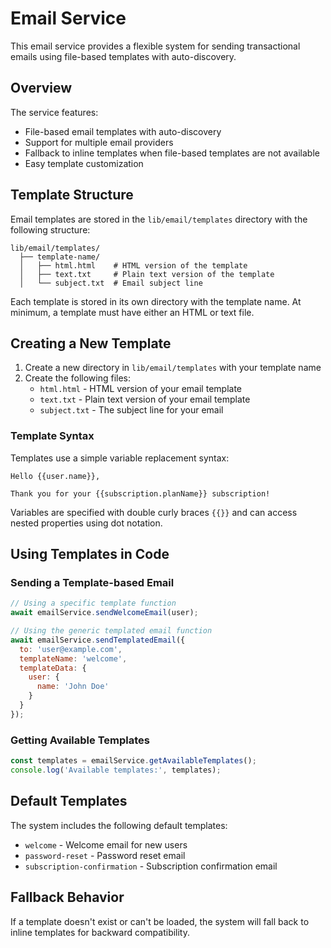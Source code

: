 # Email Service

This email service provides a flexible system for sending transactional emails using file-based templates with auto-discovery.

## Overview

The service features:
- File-based email templates with auto-discovery
- Support for multiple email providers
- Fallback to inline templates when file-based templates are not available
- Easy template customization

## Template Structure

Email templates are stored in the `lib/email/templates` directory with the following structure:

```
lib/email/templates/
  ├── template-name/
  │   ├── html.html    # HTML version of the template
  │   ├── text.txt     # Plain text version of the template
  │   └── subject.txt  # Email subject line
```

Each template is stored in its own directory with the template name. At minimum, a template must have either an HTML or text file.

## Creating a New Template

1. Create a new directory in `lib/email/templates` with your template name
2. Create the following files:
   - `html.html` - HTML version of your email template
   - `text.txt` - Plain text version of your email template
   - `subject.txt` - The subject line for your email

### Template Syntax

Templates use a simple variable replacement syntax:

```
Hello {{user.name}},

Thank you for your {{subscription.planName}} subscription!
```

Variables are specified with double curly braces `{{}}` and can access nested properties using dot notation.

## Using Templates in Code

### Sending a Template-based Email

```javascript
// Using a specific template function
await emailService.sendWelcomeEmail(user);

// Using the generic templated email function
await emailService.sendTemplatedEmail({
  to: 'user@example.com',
  templateName: 'welcome',
  templateData: {
    user: {
      name: 'John Doe'
    }
  }
});
```

### Getting Available Templates

```javascript
const templates = emailService.getAvailableTemplates();
console.log('Available templates:', templates);
```

## Default Templates

The system includes the following default templates:
- `welcome` - Welcome email for new users
- `password-reset` - Password reset email
- `subscription-confirmation` - Subscription confirmation email

## Fallback Behavior

If a template doesn't exist or can't be loaded, the system will fall back to inline templates for backward compatibility. 
